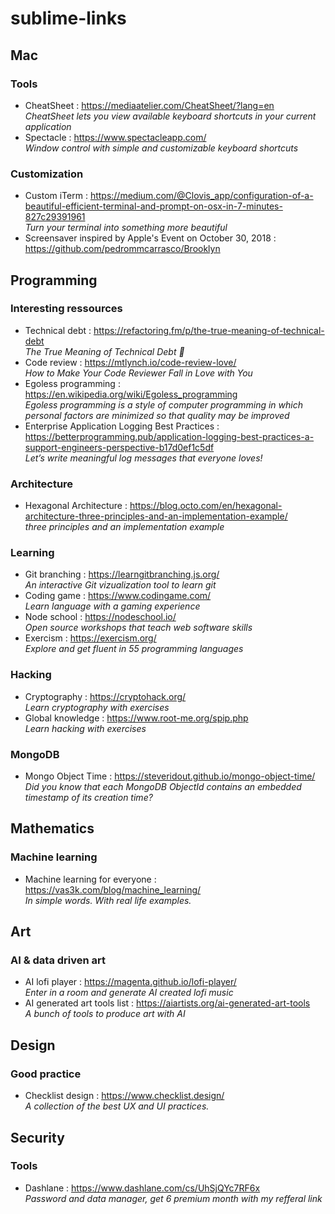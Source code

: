# sublime-links

## Mac
### Tools
- CheatSheet : https://mediaatelier.com/CheatSheet/?lang=en  
*CheatSheet lets you view available keyboard shortcuts in your current application*
- Spectacle : https://www.spectacleapp.com/  
*Window control with simple and customizable keyboard shortcuts*

### Customization 
- Custom iTerm : https://medium.com/@Clovis_app/configuration-of-a-beautiful-efficient-terminal-and-prompt-on-osx-in-7-minutes-827c29391961  
*Turn your terminal into something more beautiful*
- Screensaver inspired by Apple's Event on October 30, 2018 : https://github.com/pedrommcarrasco/Brooklyn

## Programming
### Interesting ressources
- Technical debt : https://refactoring.fm/p/the-true-meaning-of-technical-debt  
*The True Meaning of Technical Debt 💸*
- Code review : https://mtlynch.io/code-review-love/  
*How to Make Your Code Reviewer Fall in Love with You*
- Egoless programming : https://en.wikipedia.org/wiki/Egoless_programming  
*Egoless programming is a style of computer programming in which personal factors are minimized so that quality may be improved*
- Enterprise Application Logging Best Practices : https://betterprogramming.pub/application-logging-best-practices-a-support-engineers-perspective-b17d0ef1c5df  
*Let’s write meaningful log messages that everyone loves!*

### Architecture
- Hexagonal Architecture : https://blog.octo.com/en/hexagonal-architecture-three-principles-and-an-implementation-example/  
*three principles and an implementation example*

### Learning
- Git branching : https://learngitbranching.js.org/  
*An interactive Git vizualization tool to learn git*
- Coding game : https://www.codingame.com/  
*Learn language with a gaming experience*
- Node school : https://nodeschool.io/  
*Open source workshops that teach web software skills*
- Exercism : https://exercism.org/  
*Explore and get fluent in 55 programming languages*

### Hacking
- Cryptography : https://cryptohack.org/  
 *Learn cryptography with exercises*
- Global knowledge : https://www.root-me.org/spip.php  
 *Learn hacking with exercises*

### MongoDB
- Mongo Object Time : https://steveridout.github.io/mongo-object-time/  
*Did you know that each MongoDB ObjectId contains an embedded timestamp of its creation time?*

## Mathematics
### Machine learning
- Machine learning for everyone : https://vas3k.com/blog/machine_learning/  
*In simple words. With real life examples.*

## Art
### AI & data driven art
- AI lofi player : https://magenta.github.io/lofi-player/  
*Enter in a room and generate AI created lofi music*
- AI generated art tools list : https://aiartists.org/ai-generated-art-tools  
*A bunch of tools to produce art with AI*

## Design
### Good practice
- Checklist design : https://www.checklist.design/  
*A collection of the best UX and UI practices.*


## Security
### Tools
- Dashlane : https://www.dashlane.com/cs/UhSjQYc7RF6x  
*Password and data manager, get 6 premium month with my refferal link*
